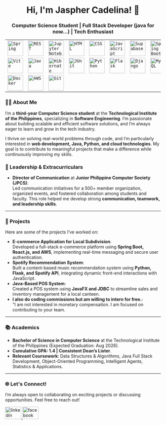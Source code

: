 <div align="center">
  <h1>Hi, I'm Jaspher Cadelina! 👋</h1>
  <h3>Computer Science Student | Full Stack Developer (java for now...) | Tech Enthusiast</h3>
</div>


<div align="center">
	<table>
		<tr>
			<td><code><img width="50" src="https://raw.githubusercontent.com/marwin1991/profile-technology-icons/refs/heads/main/icons/spring.png" alt="Spring" title="Spring"/></code></td>
			<td><code><img width="50" src="https://raw.githubusercontent.com/marwin1991/profile-technology-icons/refs/heads/main/icons/rest.png" alt="REST" title="REST"/></code></td>
			<td><code><img width="50" src="https://raw.githubusercontent.com/marwin1991/profile-technology-icons/refs/heads/main/icons/jupyter_notebook.png" alt="Jupyter Notebook" title="Jupyter Notebook"/></code></td>
			<td><code><img width="50" src="https://raw.githubusercontent.com/marwin1991/profile-technology-icons/refs/heads/main/icons/html.png" alt="HTML" title="HTML"/></code></td>
			<td><code><img width="50" src="https://raw.githubusercontent.com/marwin1991/profile-technology-icons/refs/heads/main/icons/css.png" alt="CSS" title="CSS"/></code></td>
			<td><code><img width="50" src="https://raw.githubusercontent.com/marwin1991/profile-technology-icons/refs/heads/main/icons/javascript.png" alt="JavaScript" title="JavaScript"/></code></td>
			<td><code><img width="50" src="https://raw.githubusercontent.com/marwin1991/profile-technology-icons/refs/heads/main/icons/supabase.png" alt="Supabase" title="Supabase"/></code></td>
			<td><code><img width="50" src="https://raw.githubusercontent.com/marwin1991/profile-technology-icons/refs/heads/main/icons/spring_boot.png" alt="Spring Boot" title="Spring Boot"/></code></td>
			<td><code><img width="50" src="https://raw.githubusercontent.com/marwin1991/profile-technology-icons/refs/heads/main/icons/react.png" alt="React" title="React"/></code></td>
		</tr>
		<tr>
			<td><code><img width="50" src="https://raw.githubusercontent.com/marwin1991/profile-technology-icons/refs/heads/main/icons/vite.png" alt="Vite" title="Vite"/></code></td>
			<td><code><img width="50" src="https://raw.githubusercontent.com/marwin1991/profile-technology-icons/refs/heads/main/icons/java.png" alt="Java" title="Java"/></code></td>
			<td><code><img width="50" src="https://raw.githubusercontent.com/marwin1991/profile-technology-icons/refs/heads/main/icons/hibernate.png" alt="Hibernate" title="Hibernate"/></code></td>
			<td><code><img width="50" src="https://raw.githubusercontent.com/marwin1991/profile-technology-icons/refs/heads/main/icons/junit.png" alt="JUnit" title="JUnit"/></code></td>
			<td><code><img width="50" src="https://raw.githubusercontent.com/marwin1991/profile-technology-icons/refs/heads/main/icons/python.png" alt="Python" title="Python"/></code></td>
			<td><code><img width="50" src="https://raw.githubusercontent.com/marwin1991/profile-technology-icons/refs/heads/main/icons/flask.png" alt="Flask" title="Flask"/></code></td>
			<td><code><img width="50" src="https://raw.githubusercontent.com/marwin1991/profile-technology-icons/refs/heads/main/icons/django.png" alt="Django" title="Django"/></code></td>
			<td><code><img width="50" src="https://raw.githubusercontent.com/marwin1991/profile-technology-icons/refs/heads/main/icons/mysql.png" alt="MySQL" title="MySQL"/></code></td>
		</tr>
		<tr>
			<td><code><img width="50" src="https://raw.githubusercontent.com/marwin1991/profile-technology-icons/refs/heads/main/icons/docker.png" alt="Docker" title="Docker"/></code></td>
			<td><code><img width="50" src="https://raw.githubusercontent.com/marwin1991/profile-technology-icons/refs/heads/main/icons/aws.png" alt="AWS" title="AWS"/></code></td>
			<td><code><img width="50" src="https://raw.githubusercontent.com/marwin1991/profile-technology-icons/refs/heads/main/icons/git.png" alt="Git" title="Git"/></code></td>
		</tr>
	</table>
</div>




### 👨‍💻 About Me
I’m a **third-year Computer Science student** at the **Technological Institute of the Philippines**, specializing in **Software Engineering**. I’m passionate about building scalable and efficient software solutions, and I’m always eager to learn and grow in the tech industry.  

I thrive on solving real-world problems through code, and I’m particularly interested in **web development, Java, Python, and cloud technologies**. My goal is to contribute to meaningful projects that make a difference while continuously improving my skills.

### 🌟 Leadership & Extracurriculars
- **Director of Communication** at **Junior Philippine Computer Society (JPCS)**:  
  Led communication initiatives for a 500+ member organization, organized events, and fostered collaboration among students and faculty. This role helped me develop strong **communication, teamwork, and leadership skills**.

---

### 🚀 Projects
Here are some of the projects I’ve worked on:
- **E-commerce Application for Local Subdivision**:  
  Developed a full-stack e-commerce platform using **Spring Boot, React.js, and AWS**, implementing real-time messaging and secure user authentication.
- **Spotify Recommendation System**:  
  Built a content-based music recommendation system using **Python, Flask, and Spotify API**, integrating dynamic front-end interactions with JavaScript.
- **Java-Based POS System**:  
  Created a POS system using **JavaFX and JDBC** to streamline sales and inventory management for a local canteen.
- **I also do coding commissions but am willing to intern for free.**:  
  "I am not interested in monetary compensation. I am focused on contributing to your team.

---

### 📚 Academics
- **Bachelor of Science in Computer Science** at the Technological Institute of the Philippines (Expected Graduation: Aug 2026).  
- **Cumulative GPA: 1.4 | Consistent Dean’s Lister**.  
- **Relevant Coursework**: Data Structures & Algorithms, Java Full Stack Development, Object-Oriented Programming, Intelligent Agents, Statistics & Applications.

---

### 🌐 Let's Connect!
I’m always open to collaborating on exciting projects or discussing opportunities. Feel free to reach out!

<div align="left">
  <a href="https://www.linkedin.com/in/jaspher-cadelina-2151a423b/" target="_blank">
    <img src="https://raw.githubusercontent.com/maurodesouza/profile-readme-generator/master/src/assets/icons/social/linkedin/default.svg" width="52" height="40" alt="linkedin logo" />
  </a>
  
  <a href="https://www.facebook.com/jaspher.cadelina.3" target="_blank">
    <img src="https://raw.githubusercontent.com/maurodesouza/profile-readme-generator/master/src/assets/icons/social/facebook/default.svg" width="52" height="40" alt="facebook logo" />
  </a>
</div>
